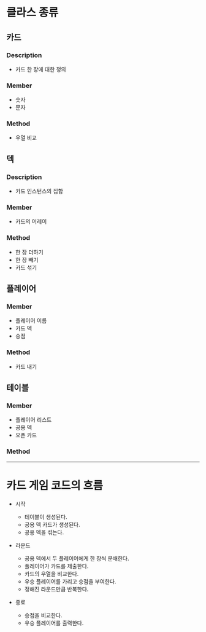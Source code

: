 # 클라스 종류

## 카드  
### Description
- 카드 한 장에 대한 정의
### Member
- 숫자
- 문자
### Method
- 우열 비교


## 덱 
### Description
- 카드 인스턴스의 집합
### Member
- 카드의 어레이
### Method
- 한 장 더하기
- 한 장 빼기
- 카드 섞기

## 플레이어 
### Member
- 플레이어 이름
- 카드 덱
- 승점
### Method
- 카드 내기


## 테이블
### Member
- 플레이어 리스트
- 공용 덱
- 오픈 카드
### Method

___________________


# 카드 게임 코드의 흐름

- 시작
    - 테이블이 생성된다.
    - 공용 덱 카드가 생성된다.
    - 공용 덱을 섞는다.

- 라운드
    - 공용 덱에서 두 플레이어에게 한 장씩 분배한다.
    - 플레이어가 카드를 제출한다.
    - 카드의 우열을 비교한다.
    - 우승 플레이어를 가리고 승점을 부여한다.
    - 정해진 라운드만큼 반복한다.

- 종료
    - 승점을 비교한다.
    - 우승 플레이어를 출력한다.


